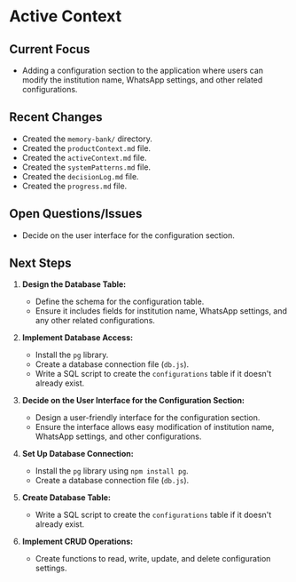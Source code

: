 # Active Context

## Current Focus
- Adding a configuration section to the application where users can modify the institution name, WhatsApp settings, and other related configurations.

## Recent Changes
- Created the `memory-bank/` directory.
- Created the `productContext.md` file.
- Created the `activeContext.md` file.
- Created the `systemPatterns.md` file.
- Created the `decisionLog.md` file.
- Created the `progress.md` file.

## Open Questions/Issues
- Decide on the user interface for the configuration section.

## Next Steps
1. **Design the Database Table:**
   - Define the schema for the configuration table.
   - Ensure it includes fields for institution name, WhatsApp settings, and any other related configurations.

2. **Implement Database Access:**
   - Install the `pg` library.
   - Create a database connection file (`db.js`).
   - Write a SQL script to create the `configurations` table if it doesn't already exist.

3. **Decide on the User Interface for the Configuration Section:**
   - Design a user-friendly interface for the configuration section.
   - Ensure the interface allows easy modification of institution name, WhatsApp settings, and other configurations.

4. **Set Up Database Connection:**
   - Install the `pg` library using `npm install pg`.
   - Create a database connection file (`db.js`).

5. **Create Database Table:**
   - Write a SQL script to create the `configurations` table if it doesn't already exist.

6. **Implement CRUD Operations:**
   - Create functions to read, write, update, and delete configuration settings.